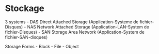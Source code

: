 # Stockage

3 systems
	- DAS Direct Attached Storage (Application-Systeme de fichier-Disques)
	- NAS Network Attached Storage (Application-LAN-System de fichier-Disques)
	- SAN Storage Area Network (Application-System de fichier-SAN-disques)

Storage Forms
	- Block
	- File
	- Object